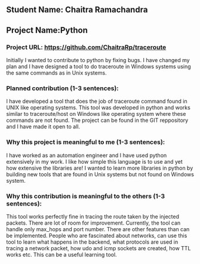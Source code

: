 ## Student Name: Chaitra Ramachandra
## Project Name:Python
### Project URL: https://github.com/ChaitraRp/traceroute

Initially I wanted to contribute to python by fixing bugs. I have changed my plan and I have designed a tool to do  traceroute in Windows systems using the same commands as in Unix systems.

### Planned contribution (1-3 sentences):
I have developed a tool that does the job of traceroute command found in UNIX like operating systems. This tool was developed in python and works similar to traceroute/host on Windows like operating system where these commands are not found. The project can be found in the GIT reppository and I have made it open to all.

### Why this project is meaningful to me (1-3 sentences):
I have worked as an automation engineer and I have used python extensively in my work. I like how simple this language is to use and yet how extensive the libraries are! I wanted to learn more libraries in python by building new tools that are found in Unix systems but not found on Windows system.

### Why this contribution is meaningful to the others (1-3 sentences):
This tool works perfectly fine in tracing the route taken by the injected packets. There are lot of room for improvement. Currently, the tool can handle only max_hops and port number. There are other features than can be implemented. People who are fascinated about networks, can use this tool to learn what happens in the backend, what protocols are used in tracing a network packet, how udo and icmp sockets are created, how TTL works etc. This can be a useful learning tool.
